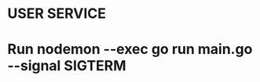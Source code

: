 # USER SERVICE
# Run nodemon --exec go run main.go --signal SIGTERM 

<!-- https://www.youtube.com/watch?v=6yGGkrjRt8E -->